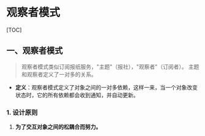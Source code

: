 # 观察者模式
[TOC]

## 一、观察者模式
> 观察者模式类似订阅报纸服务，"主题"（报社），"观察者"（订阅者）。
> 主题和观察者定义了一对多的关系。
* **定义**：观察者模式定义了对象之间的一对多依赖，这样一来，当一个对象改变状态时，它的所有依赖都会收到通知，并自动更新。

### 1. 设计原则
1. **为了交互对象之间的松耦合而努力。**
